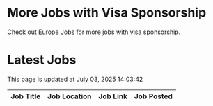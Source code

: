 # More Jobs with Visa Sponsorship

Check out [Europe Jobs](https://github.com/sureshparimi/europejobs#latest-jobs) for more jobs with visa sponsorship.

# Latest Jobs

This page is updated at July 03, 2025 14:03:42

| Job Title | Job Location | Job Link | Job Posted |
| --- | --- | --- | --- |
